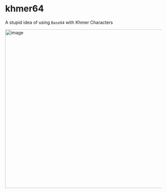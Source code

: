# khmer64 

A stupid idea of using `Base64` with Khmer Characters

<img width="512" alt="image" src="https://user-images.githubusercontent.com/15277233/193557853-6a0adb31-ed6a-4eda-956e-b3d190dd5d33.png">
